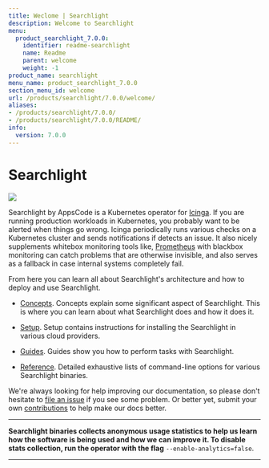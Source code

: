 ```yaml
---
title: Weclome | Searchlight
description: Welcome to Searchlight
menu:
  product_searchlight_7.0.0:
    identifier: readme-searchlight
    name: Readme
    parent: welcome
    weight: -1
product_name: searchlight
menu_name: product_searchlight_7.0.0
section_menu_id: welcome
url: /products/searchlight/7.0.0/welcome/
aliases:
- /products/searchlight/7.0.0/
- /products/searchlight/7.0.0/README/
info:
  version: 7.0.0
---
```


# Searchlight

<img src="/products/searchlight/7.0.0/images/cover.jpg">

Searchlight by AppsCode is a Kubernetes operator for [Icinga](https://www.icinga.com/). If you are running production workloads in Kubernetes, you probably want to be alerted when things go wrong. Icinga periodically runs various checks on a Kubernetes cluster and sends notifications if detects an issue. It also nicely supplements whitebox monitoring tools like, [Prometheus](https://prometheus.io/) with blackbox monitoring can catch problems that are otherwise invisible, and also serves as a fallback in case internal systems completely fail.

From here you can learn all about Searchlight's architecture and how to deploy and use Searchlight.

- [Concepts](/products/searchlight/7.0.0/concepts/). Concepts explain some significant aspect of Searchlight. This is where you can learn about what Searchlight does and how it does it.

- [Setup](/products/searchlight/7.0.0/setup/). Setup contains instructions for installing
  the Searchlight in various cloud providers.

- [Guides](/products/searchlight/7.0.0/guides/). Guides show you how to perform tasks with Searchlight.

- [Reference](/products/searchlight/7.0.0/reference/searchlight). Detailed exhaustive lists of command-line options for various Searchlight binaries.

We're always looking for help improving our documentation, so please don't hesitate to
[file an issue](https://github.com/appscode/searchlight/issues/new) if you see some problem.
Or better yet, submit your own [contributions](/products/searchlight/7.0.0/CONTRIBUTING) to help
make our docs better.

---

**Searchlight binaries collects anonymous usage statistics to help us learn how the software is being used and how we can improve it.
To disable stats collection, run the operator with the flag** `--enable-analytics=false`.

---